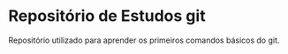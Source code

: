 # Repositório de Estudos git

Repositório utilizado para aprender os primeiros comandos básicos do git. 